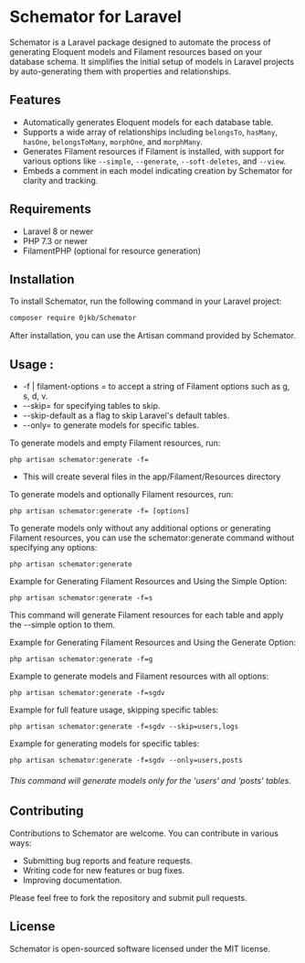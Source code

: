 # Schemator for Laravel

Schemator is a Laravel package designed to automate the process of generating Eloquent models and Filament resources based on your database schema. It simplifies the initial setup of models in Laravel projects by auto-generating them with properties and relationships.

## Features

- Automatically generates Eloquent models for each database table.
- Supports a wide array of relationships including `belongsTo`, `hasMany`, `hasOne`, `belongsToMany`, `morphOne`, and `morphMany`.
- Generates Filament resources if Filament is installed, with support for various options like `--simple`, `--generate`, `--soft-deletes`, and `--view`.
- Embeds a comment in each model indicating creation by Schemator for clarity and tracking.

## Requirements

- Laravel 8 or newer
- PHP 7.3 or newer
- FilamentPHP (optional for resource generation)

## Installation

To install Schemator, run the following command in your Laravel project:

```bash
composer require 0jkb/Schemator
```

After installation, you can use the Artisan command provided by Schemator.

## Usage :


- -f | filament-options = to accept a string of Filament options such as g, s, d, v.
- --skip= for specifying tables to skip.
- --skip-default as a flag to skip Laravel's default tables.
- --only= to generate models for specific tables.


To generate models and empty Filament resources, run:
```
php artisan schemator:generate -f=

```
- This will create several files in the app/Filament/Resources directory


To generate models and optionally Filament resources, run:
```
php artisan schemator:generate -f= [options]

```


To generate models only without any additional options or generating Filament resources, you can use the schemator:generate command without specifying any options:
```
php artisan schemator:generate
```

Example for Generating Filament Resources and Using the Simple Option:
```
php artisan schemator:generate -f=s
```
This command will generate Filament resources for each table and apply the --simple option to them.

Example for Generating Filament Resources and Using the Generate Option:
```
php artisan schemator:generate -f=g
```

Example to generate models and Filament resources with all options:

```
php artisan schemator:generate -f=sgdv

```

Example for full feature usage, skipping specific tables:

```
php artisan schemator:generate -f=sgdv --skip=users,logs
```

Example for generating models for specific tables:
```
php artisan schemator:generate -f=sgdv --only=users,posts
```
###### This command will generate models only for the 'users' and 'posts' tables.



## Contributing
Contributions to Schemator are welcome. You can contribute in various ways:

- Submitting bug reports and feature requests.
- Writing code for new features or bug fixes.
- Improving documentation.

Please feel free to fork the repository and submit pull requests.

## License
Schemator is open-sourced software licensed under the MIT license.

